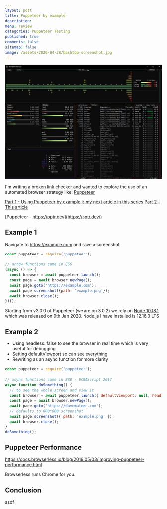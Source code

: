 ```yaml
---
layout: post
title: Puppeteer by example
description: 
menu: review
categories: Puppeteer Testing
published: true 
comments: false     
sitemap: false
image: /assets/2020-04-28/bashtop-screenshot.jpg 
---
```


![alt text](/assets/2020-04-28/bashtop-screenshot.jpg "Bashtop screenshot")

I'm writing a broken link checker and wanted to explore the use of an automated browser strategy like: [Puppeteer](https://pptr.dev/)

[Part 1 - Using Puppeteer by example is my next article in this series](/Using-puppeteer)
[Part 2 - This article](/Using-puppeteer)

[Puppeteer - https://pptr.dev](https://pptr.dev/)

## Example 1

Navigate to https://example.com and save a screenshot

```js
const puppeteer = require('puppeteer');

// arrow functions came in ES6
(async () => {
  const browser = await puppeteer.launch();
  const page = await browser.newPage();
  await page.goto('https://example.com');
  await page.screenshot({path: 'example.png'});
  await browser.close();
})();
```
 
Starting from v3.0.0 of Puppeteer (we are on 3.0.2) we rely on [Node 10.18.1](https://nodejs.org/en/blog/release/v10.18.1/) which was released on 9th Jan 2020. Node.js I have installed is 12.16.3 LTS

## Example 2

- Using headless: false to see the browser in real time which is very useful for debugging
- Setting defaultViewport so can see everything
- Rewriting as an async function for more clarity

```js
const puppeteer = require('puppeteer');

// async functions came in ES8 - ECMAScript 2017
async function doSomething() {
  // to see the whole screen and view it
  const browser = await puppeteer.launch({ defaultViewport: null, headless: false });
  const page = await browser.newPage();
  await page.goto('https://davemateer.com');
  // defaults to 800*600 screenshot
  await page.screenshot({ path: 'example.png' });
  await browser.close();
}
doSomething();
```


## Puppeteer Performance

https://docs.browserless.io/blog/2019/05/03/improving-puppeteer-performance.html

Browserless runs Chrome for you.

## Conclusion

asdf